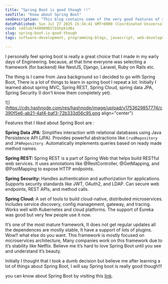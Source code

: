 ```yaml
---
title: "Spring Boot is good though !!"
seoTitle: "Know about Spring Boot"
seoDescription: "This blog contains some of the very good features of spring boot."
datePublished: Sun Jul 27 2025 15:34:41 GMT+0000 (Coordinated Universal Time)
cuid: cmdlub744000902lb5hpk1d6z
slug: spring-boot-is-good-though
tags: software-development, programming-blogs, javascript, web-development, nodejs, devops, springboot

---
```


I personally feel spring boot is really a great choice that I made in my early days of Engineering. because, at that time everyone was selecting a framework (for backend) like NestJS, Django, Laravel, Ruby on Rails etc.

The thing is I came from Java background so I decided to go with Spring Boot, There is a lot of things to learn in spring boot I repeat a lot. Initially I learned about spring MVC, Spring REST, Spring Cloud, spring data JPA, Spring Security (I don’t know them completely yet).

![](https://cdn.hashnode.com/res/hashnode/image/upload/v1753629857774/c390f5e6-ab21-4af4-baf3-72b333d56c95.png align="center")

Features that I liked about Spring Boot are :

**Spring Data JPA**: Simplifies interaction with relational databases using Java Persistence API (JPA). Provides powerful abstractions like `CrudRepository` and `JPARepository`. Automatically implements queries based on ready made method names.

**Spring REST:** Spring REST is a part of Spring Web that helps build RESTful web services. It uses annotations like @RestController, @GetMapping, and @PostMapping to expose HTTP endpoints.

**Spring Security:** Handles authentication and authorization for applications. Supports security standards like JWT, OAuth2, and LDAP. Can secure web endpoints, REST APIs, and method calls.

**Spring Cloud:** A set of tools to build cloud-native, distributed microservices. Includes service discovery, config management, gateway, and tracing. Works well with Kubernetes and cloud platforms. The support of Eureka was good but very few people use it now.

It’s one of the most mature framework, It does not get regular updates all the dependences are mostly stable, It have a support of lots of plugins. Wow!! what else do you want. This framework is mostly focused on microservices architecture, Many companies work on this framework due to it’s stability like Netflix. Believe me it’s hard to love Spring Boot until you see and understand it’s beauty.

Initially I thought that I took a dumb decision but believe me after learning a lot of things about Spring Boot, I will say Spring boot is really good though!!!

you can know about Spring Boot by visiting this [link](https://spring.io/projects/spring-boot#learn).
